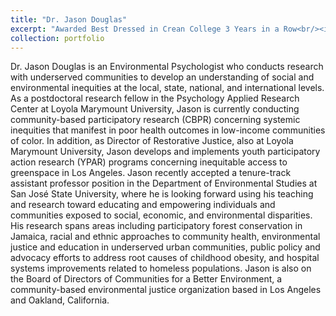 ```yaml
---
title: "Dr. Jason Douglas"
excerpt: "Awarded Best Dressed in Crean College 3 Years in a Row<br/><img src='/images/douglas.jpg'>"
collection: portfolio
---
```


Dr. Jason Douglas is an Environmental Psychologist who conducts research with underserved communities to develop an understanding of social and environmental inequities at the local, state, national, and international levels. As a postdoctoral research fellow in the Psychology Applied Research Center at Loyola Marymount University, Jason is currently conducting community-based participatory research (CBPR) concerning systemic inequities that manifest in poor health outcomes in low-income communities of color. In addition, as Director of Restorative Justice, also at Loyola Marymount University, Jason develops and implements youth participatory action research (YPAR) programs concerning inequitable access to greenspace in Los Angeles.
Jason recently accepted a tenure-track assistant professor position in the Department of Environmental Studies at San José State University, where he is looking forward using his teaching and research toward educating and empowering individuals and communities exposed to social, economic, and environmental disparities. His research spans areas including participatory forest conservation in Jamaica, racial and ethnic approaches to community health, environmental justice and education in underserved urban communities, public policy and advocacy efforts to address root causes of childhood obesity, and hospital systems improvements related to homeless populations. Jason is also on the Board of Directors of Communities for a Better Environment, a community-based environmental justice organization based in Los Angeles and Oakland, California.